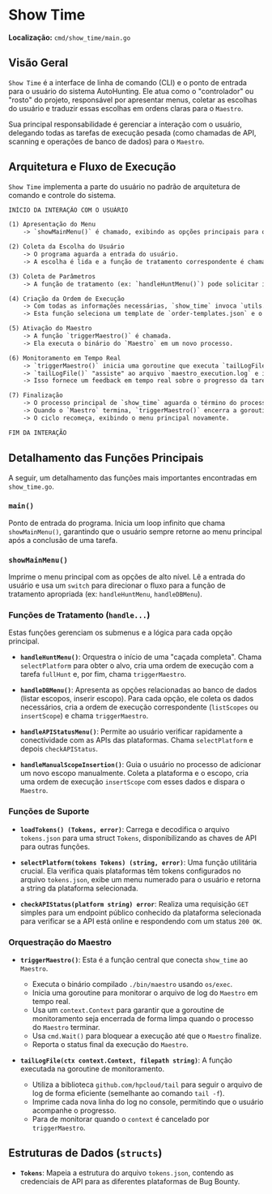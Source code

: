 # Show Time

**Localização:** `cmd/show_time/main.go`

## Visão Geral

`Show Time` é a interface de linha de comando (CLI) e o ponto de entrada para o usuário do sistema AutoHunting. Ele atua como o "controlador" ou "rosto" do projeto, responsável por apresentar menus, coletar as escolhas do usuário e traduzir essas escolhas em ordens claras para o `Maestro`.

Sua principal responsabilidade é gerenciar a interação com o usuário, delegando todas as tarefas de execução pesada (como chamadas de API, scanning e operações de banco de dados) para o `Maestro`.

## Arquitetura e Fluxo de Execução

`Show Time` implementa a parte do usuário no padrão de arquitetura de comando e controle do sistema.

```txt
INÍCIO DA INTERAÇÃO COM O USUÁRIO

(1) Apresentação do Menu
    -> `showMainMenu()` é chamado, exibindo as opções principais para o usuário (Iniciar Caçada, Consultar DB, etc.).

(2) Coleta da Escolha do Usuário
    -> O programa aguarda a entrada do usuário.
    -> A escolha é lida e a função de tratamento correspondente é chamada (ex: `handleHuntMenu()`).

(3) Coleta de Parâmetros
    -> A função de tratamento (ex: `handleHuntMenu()`) pode solicitar informações adicionais, como a plataforma, chamando `selectPlatform()`.

(4) Criação da Ordem de Execução
    -> Com todas as informações necessárias, `show_time` invoca `utils.CreateExecutionOrder()`.
    -> Esta função seleciona um template de `order-templates.json` e o preenche com os dados do usuário (plataforma, escopo, etc.), gerando o arquivo `order.json`.

(5) Ativação do Maestro
    -> A função `triggerMaestro()` é chamada.
    -> Ela executa o binário do `Maestro` em um novo processo.

(6) Monitoramento em Tempo Real
    -> `triggerMaestro()` inicia uma goroutine que executa `tailLogFile()`.
    -> `tailLogFile()` "assiste" ao arquivo `maestro_execution.log` e imprime cada nova linha no console do usuário, prefixada com "[Maestro]".
    -> Isso fornece um feedback em tempo real sobre o progresso da tarefa.

(7) Finalização
    -> O processo principal de `show_time` aguarda o término do processo do `Maestro`.
    -> Quando o `Maestro` termina, `triggerMaestro()` encerra a goroutine de monitoramento e exibe uma mensagem final de sucesso ou falha.
    -> O ciclo recomeça, exibindo o menu principal novamente.

FIM DA INTERAÇÃO
```

## Detalhamento das Funções Principais

A seguir, um detalhamento das funções mais importantes encontradas em `show_time.go`.

### `main()`

Ponto de entrada do programa. Inicia um loop infinito que chama `showMainMenu()`, garantindo que o usuário sempre retorne ao menu principal após a conclusão de uma tarefa.

### `showMainMenu()`

Imprime o menu principal com as opções de alto nível. Lê a entrada do usuário e usa um `switch` para direcionar o fluxo para a função de tratamento apropriada (ex: `handleHuntMenu`, `handleDBMenu`).

### Funções de Tratamento (`handle...`)

Estas funções gerenciam os submenus e a lógica para cada opção principal.

-   **`handleHuntMenu()`**: Orquestra o início de uma "caçada completa". Chama `selectPlatform` para obter o alvo, cria uma ordem de execução com a tarefa `fullHunt` e, por fim, chama `triggerMaestro`.

-   **`handleDBMenu()`**: Apresenta as opções relacionadas ao banco de dados (listar escopos, inserir escopo). Para cada opção, ele coleta os dados necessários, cria a ordem de execução correspondente (`listScopes` ou `insertScope`) e chama `triggerMaestro`.

-   **`handleAPIStatusMenu()`**: Permite ao usuário verificar rapidamente a conectividade com as APIs das plataformas. Chama `selectPlatform` e depois `checkAPIStatus`.

-   **`handleManualScopeInsertion()`**: Guia o usuário no processo de adicionar um novo escopo manualmente. Coleta a plataforma e o escopo, cria uma ordem de execução `insertScope` com esses dados e dispara o `Maestro`.

### Funções de Suporte

-   **`loadTokens() (Tokens, error)`**: Carrega e decodifica o arquivo `tokens.json` para uma struct `Tokens`, disponibilizando as chaves de API para outras funções.

-   **`selectPlatform(tokens Tokens) (string, error)`**: Uma função utilitária crucial. Ela verifica quais plataformas têm tokens configurados no arquivo `tokens.json`, exibe um menu numerado para o usuário e retorna a string da plataforma selecionada.

-   **`checkAPIStatus(platform string) error`**: Realiza uma requisição `GET` simples para um endpoint público conhecido da plataforma selecionada para verificar se a API está online e respondendo com um status `200 OK`.

### Orquestração do Maestro

-   **`triggerMaestro()`**: Esta é a função central que conecta `show_time` ao `Maestro`.
    -   Executa o binário compilado `./bin/maestro` usando `os/exec`.
    -   Inicia uma goroutine para monitorar o arquivo de log do `Maestro` em tempo real.
    -   Usa um `context.Context` para garantir que a goroutine de monitoramento seja encerrada de forma limpa quando o processo do `Maestro` terminar.
    -   Usa `cmd.Wait()` para bloquear a execução até que o `Maestro` finalize.
    -   Reporta o status final da execução do `Maestro`.

-   **`tailLogFile(ctx context.Context, filepath string)`**: A função executada na goroutine de monitoramento.
    -   Utiliza a biblioteca `github.com/hpcloud/tail` para seguir o arquivo de log de forma eficiente (semelhante ao comando `tail -f`).
    -   Imprime cada nova linha do log no console, permitindo que o usuário acompanhe o progresso.
    -   Para de monitorar quando o `context` é cancelado por `triggerMaestro`.

## Estruturas de Dados (`structs`)

-   **`Tokens`**: Mapeia a estrutura do arquivo `tokens.json`, contendo as credenciais de API para as diferentes plataformas de Bug Bounty.